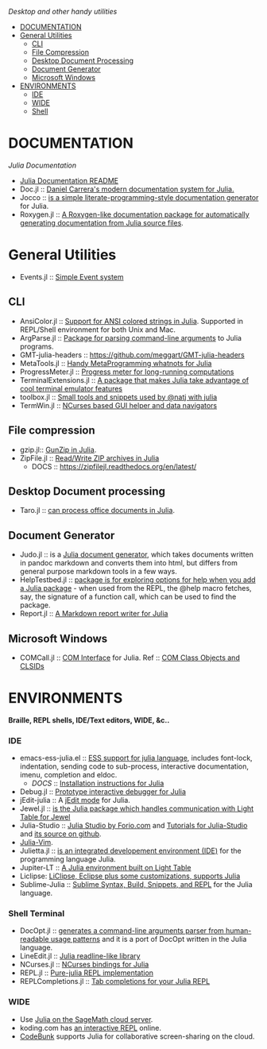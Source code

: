 *Desktop and other handy utilities*

* [DOCUMENTATION](#documentation)
* [General Utilities](#general-utilities)
   * [CLI](#cli)
   * [File Compression](#file-compression)  
   * [Desktop Document Processing](#desktop-document-processing)
   * [Document Generator](#document-generator) 
   * [Microsoft Windows](#microsoft-windows)
* [ENVIRONMENTS](#environments)    
   * [IDE](#ide)
   * [WIDE](#wide)    
   * [Shell](#shell)


# DOCUMENTATION
*Julia Documentation*
* [Julia Documentation README](https://github.com/JuliaLang/julia/blob/master/doc/README.md)
* Doc.jl :: [Daniel Carrera's modern documentation system for Julia.](https://github.com/dcarrera/Doc.jl)
* Jocco :: [is a simple literate-programming-style documentation generator](http://lcw.github.com/jocco/) for Julia.
* Roxygen.jl :: [A Roxygen-like documentation package for automatically generating documentation from Julia source files](https://github.com/johnmyleswhite/Roxygen.jl).


# General Utilities 
* Events.jl :: [Simple Event system](https://github.com/SimonDanisch/Events.jl)

## CLI 
* AnsiColor.jl :: [Support for ANSI colored strings in Julia](https://github.com/Aerlinger/AnsiColor.jl). Supported in REPL/Shell environment for both Unix and Mac.
* ArgParse.jl :: [Package for parsing command-line arguments](https://github.com/carlobaldassi/ArgParse.jl) to Julia programs.
* GMT-julia-headers :: https://github.com/meggart/GMT-julia-headers
* MetaTools.jl :: [Handy MetaProgramming whatnots for Julia](https://github.com/burrowsa/MetaTools.jl)
* ProgressMeter.jl :: [Progress meter for long-running computations](https://github.com/timholy/ProgressMeter.jl)
* TerminalExtensions.jl :: [A package that makes Julia take advantage of cool terminal emulator features](https://github.com/loladiro/TerminalExtensions.jl)
* toolbox.jl :: [Small tools and snippets used by @natj with julia](https://github.com/natj/toolbox.jl)
* TermWin.jl :: [NCurses based GUI helper and data navigators](https://github.com/tonyhffong/TermWin.jl)

## File compression 
* gzip.jl:: [GunZip in Julia](https://github.com/jvns/gzip.jl).
* ZipFile.jl :: [Read/Write ZIP archives in Julia](https://github.com/fhs/ZipFile.jl)
   * DOCS :: https://zipfilejl.readthedocs.org/en/latest/

## Desktop Document processing 
* Taro.jl :: [can process office documents in Julia](https://github.com/aviks/Taro.jl).

## Document Generator 
* Judo.jl :: is a [Julia document generator](https://github.com/dcjones/Judo.jl), which takes documents written in pandoc markdown and converts them into html, but differs from general purpose markdown tools in a few ways.
* HelpTestbed.jl :: [package is for exploring options for help when you add a Julia package](https://github.com/tshort/HelpTestbed.jl) - when used from the REPL, the @help macro fetches, say, the signature of a function call, which can be used to find the package.
* Report.jl :: [A Markdown report writer for Julia](https://github.com/sveme/Report.jl)

## Microsoft Windows
* COMCall.jl :: [COM Interface](https://github.com/ihnorton/COMCall.jl) for Julia. Ref :: [COM Class Objects and CLSIDs](http://msdn.microsoft.com/en-us/library/windows/desktop/ms678406%28v=vs.85%29.aspx)


# ENVIRONMENTS
**Braille, REPL shells, IDE/Text editors, WIDE, &c..**

### IDE
* emacs-ess-julia.el :: [ESS support for julia language](https://github.com/emacs-ess/ESS/blob/master/lisp/ess-julia.el), includes font-lock, indentation, sending code to sub-process, interactive documentation, imenu, completion and eldoc. 
   * _DOCS_ :: [Installation instructions for Julia](https://github.com/emacs-ess/ESS/wiki/Julia)
* Debug.jl :: [Prototype interactive debugger for Julia](https://github.com/toivoh/Debug.jl)
* jEdit-julia :: A [jEdit mode](https://github.com/tuckerkevin/jedit-julia) for Julia.
* Jewel.jl :: [is the Julia package which handles communication with Light Table for Jewel](https://github.com/one-more-minute/Jewel.jl) 
* Julia-Studio :: [Julia Studio by Forio.com](http://forio.com/products/julia-studio/) and [Tutorials for Julia-Studio](http://forio.com/products/julia-studio/tutorials/) and [its source on github](https://github.com/forio/julia-tutorials).
* [Julia-Vim](https://github.com/JuliaLang/julia-vim).
* Julietta.jl :: [is an integrated developement environment (IDE)](https://github.com/tknopp/Julietta.jl) for the programming language Julia.
* Jupiter-LT :: [A Julia environment built on Light Table](https://github.com/one-more-minute/Jupiter-LT)
* Liclipse: [LiClipse, Eclipse plus some customizations, supports Julia](http://brainwy.github.io/liclipse/) 
* Sublime-Julia :: [Sublime Syntax, Build, Snippets, and REPL](https://github.com/karbarcca/Sublime-Julia) for the Julia language.


### Shell Terminal
* DocOpt.jl :: [generates a command-line arguments parser from human-readable usage patterns](https://github.com/bicycle1885/DocOpt.jl) and it is a port of DocOpt written in the Julia language.
* LineEdit.jl :: [Julia readline-like library](https://github.com/loladiro/LineEdit.jl)
* NCurses.jl :: [NCurses bindings for Julia](https://github.com/loladiro/NCurses.jl)
* REPL.jl :: [Pure-julia REPL implementation](https://github.com/loladiro/REPL.jl)
* REPLCompletions.jl :: [Tab completions for your Julia REPL](https://github.com/loladiro/REPLCompletions.jl)

### WIDE
* Use [Julia on the SageMath cloud server](https://cloud.sagemath.com).
* koding.com has [an interactive REPL](https://koding.com/Julia) online.
* [CodeBunk](http://codebunk.com) supports Julia for collaborative screen-sharing on the cloud.
